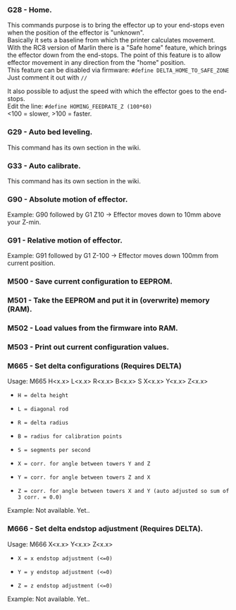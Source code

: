 ### G28 - Home.
This commands purpose is to bring the effector up to your end-stops even when the position of the effector is "unknown".  
Basically it sets a baseline from which the printer calculates movement.  
With the RC8 version of Marlin there is a "Safe home" feature, which brings the effector down from the end-stops. The point of this feature is to allow effector movement in any direction from the "home" position.  
This feature can be disabled via firmware: `#define DELTA_HOME_TO_SAFE_ZONE`  
Just comment it out with `//`  

It also possible to adjust the speed with which the effector goes to the end-stops.  
Edit the line: `#define HOMING_FEEDRATE_Z (100*60)`  
<100 = slower, >100 = faster.

### G29 - Auto bed leveling.
This command has its own section in the wiki.

### G33 - Auto calibrate.
This command has its own section in the wiki.

### G90 - Absolute motion of effector.
Example: G90 followed by G1 Z10 -> Effector moves down to 10mm above your Z-min.

### G91 - Relative motion of effector.
Example: G91 followed by G1 Z-100 -> Effector moves down 100mm from current position.

### M500 - Save current configuration to EEPROM.

### M501 - Take the EEPROM and put it in (overwrite) memory (RAM).

### M502 - Load values from the firmware into RAM.

### M503 - Print out current configuration values.

### M665 - Set delta configurations (Requires DELTA)

Usage: M665 H<x.x> L<x.x> R<x.x> B<x.x> S<n> X<x.x> Y<x.x> Z<x.x>
   *     H = delta height
   *     L = diagonal rod
   *     R = delta radius
   *     B = radius for calibration points
   *     S = segments per second
   *     X = corr. for angle between towers Y and Z
   *     Y = corr. for angle between towers Z and X
   *     Z = corr. for angle between towers X and Y (auto adjusted so sum of 3 corr. = 0.0)

Example: Not available. Yet..

### M666 - Set delta endstop adjustment (Requires DELTA).
Usage: M666 X<x.x> Y<x.x> Z<x.x>
   *     X = x endstop adjustment (<=0)
   *     Y = y endstop adjustment (<=0)
   *     Z = z endstop adjustment (<=0)

Example: Not available. Yet..